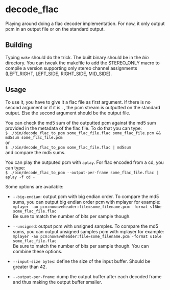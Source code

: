 decode_flac
===========

Playing around doing a flac decoder implementation. For now, it only output pcm
in an output file or on the standard output.

## Building

Typing `make` should do the trick. The built binary should be in the *bin*
directory.
You can tweak the makefile to add the STEREO_ONLY macro to compile a version
supporting only stereo channel assignments (LEFT_RIGHT, LEFT_SIDE, RIGHT_SIDE,
MID_SIDE).

## Usage

To use it, you have to give it a flac file as first argument. If there is no
second argument or if it is `-`, the pcm stream is outputted on the standard
output. Else the second argument should be the output file.

You can check the md5 sum of the outputted pcm against the md5 sum provided in the
metadata of the flac file. To do that you can type:  
`$ ./bin/decode_flac_to_pcm some_flac_file.flac some_flac_file.pcm && md5sum
some_flac_file.pcm`  
or  
`$ ./bin/decode_flac_to_pcm some_flac_file.flac | md5sum`  
and compare the md5 sums.

You can play the outputed pcm with `aplay`. For flac encoded from a cd, you can type:  
`$ ./bin/decode_flac_to_pcm --output-per-frame some_flac_file.flac | aplay -f cd -`

Some options are available:  

- `--big-endian`: output pcm with big endian order. To compare the
md5 sums, you can output big endian order pcm with mplayer for example:  
`mplayer -ao pcm:nowaveheader:file=some_filename.pcm -format s16be
some_flac_file.flac`  
Be sure to match the number of bits per sample though.

- `--unsigned`: output pcm with unsigned samples. To compare
the md5 sums, you can output unsigned samples pcm with mplayer for example:  
`mplayer -ao pcm:nowaveheader:file=some_filename.pcm -format u16le
some_flac_file.flac`  
Be sure to match the number of bits per sample though. You can combine these
options.

- `--input-size bytes`: define the size of the input buffer. Should be greater than 42.

- `--output-per-frame`: dump the output buffer after each decoded frame and thus making the output buffer smaller.
